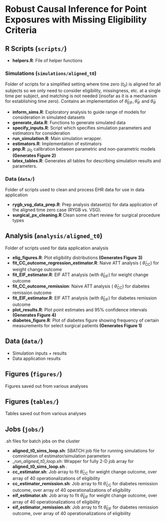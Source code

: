# Robust Causal Inference for Point Exposures with Missing Eligibility Criteria

## R Scripts (`scripts/`)
* __helpers.R__: File of helper functions 

### Simulations (`simulations/aligned_t0`)
Folder of scripts for a simplified setting where time zero ($t_0$) is aligned for all subjects so we only need to consider eligibility, missingness, etc. at a single time per subject, and matching is not needed (insofar as it is a mechanism for establishing time zero). Contains an implementation of $\hat\theta_\text{EIF}, \hat\theta_\text{IF}$ and $\tilde\theta_\text{IF}$

* __inform_sims.R__: Exploratory analysis to guide range of models for consideration in simulated datasets
* __generate_data.R__: Functions to generate simulated data
* __specify_inputs.R__: Script which specifies simulation parameters and estimators for consideration
* __run_simulation.R__: Main simulation wrapper.
* __estimators.R__: Implementation of estimators
* __pnp.R__: $\mu_0$ calibration between parametric and non-parametric models __(Generates Figure 2)__
* __latex_tables.R__: Generates all tables for describing simulation results and parameters.

### Data (`data/`)
Folder of scripts used to clean and process EHR data for use in data application
* __rygb_vsg_data_prep.R__: Prep analysis dataset(s) for data application of the aligned time zero case (RYGB vs. VSG).
* __surgical_px_cleaning.R__ Clean some chart review for surgical procedure types

## Analysis (`analysis/aligned_t0`)
Folder of scripts used for data application analysis

* __elig_figures.R__: Plot eligibility distributions __(Generates Figure 3)__
* __fit_CC_outcome_regression_estimator.R__: Naive ATT analysis ( $\hat\theta_\text{CC}$) for weight change outcome 
* __fit_EIF_estimator.R__: EIF ATT analysis (with $\hat\theta_\text{EIF}$) for weight change outcome 
* __fit_CC_outcome_remission__: Naive ATT analysis ( $\hat\theta_\text{CC}$) for diabetes remission outcome 
* __fit_EIF_estimator.R__: EIF ATT analysis (with $\hat\theta_\text{EIF}$) for diabetes remission outcome
* __plot_results.R__: Plot point estimates and 95% confidence intervals __(Generates Figure 4)__
* __diabetes_figure.R__: Plot of diabetes figure showing frequency of certain measurements for select surgical patients __(Generates Figure 1)__

## Data (`data/`)
* Simulation inputs + results
* Data application results 

## Figures (`figures/`)
Figures saved out from various analyses

## Figures (`tables/`)
Tables saved out from various analyses

## Jobs (`jobs/`)
.sh files for batch jobs on the cluster 

* __aligned_t0_sims_loop.sh__: SBATCH job file for running simulations for comnination of estimator/simulation parameters
* __run_aligned_t0_loop.sh_: Wrapper for fully 2-D job array for __aligned_t0_sims_loop.sh__ .
* __cc_estimator.sh__: Job array to fit $\hat\theta_\text{CC}$ for weight change outcome, over array of 40 operationalizations of eligibility 
* __cc_estimator_remission.sh__: Job array to fit $\hat\theta_\text{CC}$ for diabetes remission outcome, over array of 40 operationalizations of eligibility 
* __eif_estimator.sh__: Job array to fit $\hat\theta_\text{EIF}$ for weight change outcome, over array of 40 operationalizations of eligibility 
* __eif_estimator_remission.sh__: Job array to fit $\hat\theta_\text{EIF}$ for diabetes remission outcome, over array of 40 operationalizations of eligibility 
